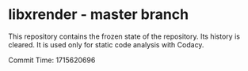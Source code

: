 # libxrender - master branch

This repository contains the frozen state of the repository.
Its history is cleared. It is used only for static code
analysis with Codacy.

Commit Time: 1715620696